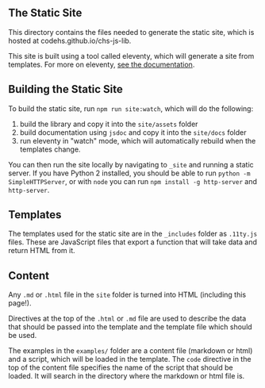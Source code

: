 ## The Static Site

This directory contains the files needed to generate the static site, which is hosted at codehs.github.io/chs-js-lib.

This site is built using a tool called eleventy, which will generate a site from templates. For more on eleventy, [see the documentation](https://www.11ty.dev/docs/).

## Building the Static Site

To build the static site, run `npm run site:watch`, which will do the following:

1. build the library and copy it into the `site/assets` folder
2. build documentation using `jsdoc` and copy it into the `site/docs` folder
3. run eleventy in "watch" mode, which will automatically rebuild when the templates change.

You can then run the site locally by navigating to `_site` and running a static server. If you have Python 2 installed, you should be able to run `python -m SimpleHTTPServer`, or with `node` you can run `npm install -g http-server` and `http-server`.

## Templates

The templates used for the static site are in the `_includes` folder as `.11ty.js` files. These are JavaScript files that export a function that will take data and return HTML from it.

## Content

Any `.md` or `.html` file in the `site` folder is turned into HTML (including this page!).

Directives at the top of the `.html` or `.md` file are used to describe the data that should be passed into the template and the template file which should be used.

The examples in the `examples/` folder are a content file (markdown or html) and a script, which will be loaded in the template. The `code` directive in the top of the content file specifies the name of the script that should be loaded. It will search in the directory where the markdown or html file is.

